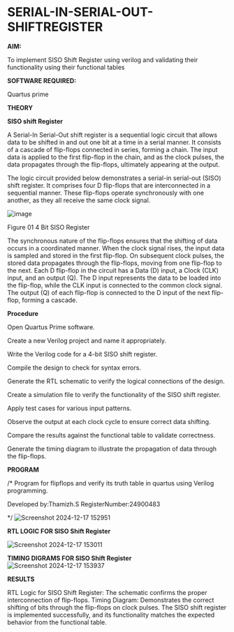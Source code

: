 # SERIAL-IN-SERIAL-OUT-SHIFTREGISTER

**AIM:**

To implement  SISO Shift Register using verilog and validating their functionality using their functional tables

**SOFTWARE REQUIRED:**

Quartus prime

**THEORY**

**SISO shift Register**

A Serial-In Serial-Out shift register is a sequential logic circuit that allows data to be shifted in and out one bit at a time in a serial manner. It consists of a cascade of flip-flops connected in series, forming a chain. The input data is applied to the first flip-flop in the chain, and as the clock pulses, the data propagates through the flip-flops, ultimately appearing at the output.

The logic circuit provided below demonstrates a serial-in serial-out (SISO) shift register. It comprises four D flip-flops that are interconnected in a sequential manner. These flip-flops operate synchronously with one another, as they all receive the same clock signal.

![image](https://github.com/naavaneetha/SERIAL-IN-SERIAL-OUT-SHIFTREGISTER/assets/154305477/e81c4072-37f9-46c6-8145-566764b74c3a)

Figure 01 4 Bit SISO Register

The synchronous nature of the flip-flops ensures that the shifting of data occurs in a coordinated manner. When the clock signal rises, the input data is sampled and stored in the first flip-flop. On subsequent clock pulses, the stored data propagates through the flip-flops, moving from one flip-flop to the next.
Each D flip-flop in the circuit has a Data (D) input, a Clock (CLK) input, and an output (Q). The D input represents the data to be loaded into the flip-flop, while the CLK input is connected to the common clock signal. The output (Q) of each flip-flop is connected to the D input of the next flip-flop, forming a cascade.

**Procedure**

Open Quartus Prime software.

Create a new Verilog project and name it appropriately.

Write the Verilog code for a 4-bit SISO shift register.

Compile the design to check for syntax errors.

Generate the RTL schematic to verify the logical connections of the design.

Create a simulation file to verify the functionality of the SISO shift register.

Apply test cases for various input patterns.

Observe the output at each clock cycle to ensure correct data shifting.

Compare the results against the functional table to validate correctness.

Generate the timing diagram to illustrate the propagation of data through the flip-flops.

**PROGRAM**

/* Program for flipflops and verify its truth table in quartus using Verilog programming.

Developed by:Thamizh.S RegisterNumber:24900483

*/
![Screenshot 2024-12-17 152951](https://github.com/user-attachments/assets/bb6ba95d-da25-4443-97b1-5da5ee0d7c07)

**RTL LOGIC FOR SISO Shift Register**

![Screenshot 2024-12-17 153011](https://github.com/user-attachments/assets/4cae66a6-ef8f-4249-aae9-9420c6a8a328)

**TIMING DIGRAMS FOR SISO Shift Register**
![Screenshot 2024-12-17 153937](https://github.com/user-attachments/assets/f66267e7-9dde-41a2-a1cc-81dfc8bb7726)

**RESULTS**

RTL Logic for SISO Shift Register: The schematic confirms the proper interconnection of flip-flops.
Timing Diagram: Demonstrates the correct shifting of bits through the flip-flops on clock pulses.
The SISO shift register is implemented successfully, and its functionality matches the expected behavior from the functional table.

